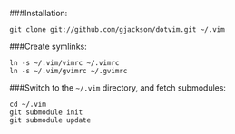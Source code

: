 ###Installation:

    git clone git://github.com/gjackson/dotvim.git ~/.vim

###Create symlinks:

    ln -s ~/.vim/vimrc ~/.vimrc
    ln -s ~/.vim/gvimrc ~/.gvimrc

###Switch to the `~/.vim` directory, and fetch submodules:

    cd ~/.vim
    git submodule init
    git submodule update
